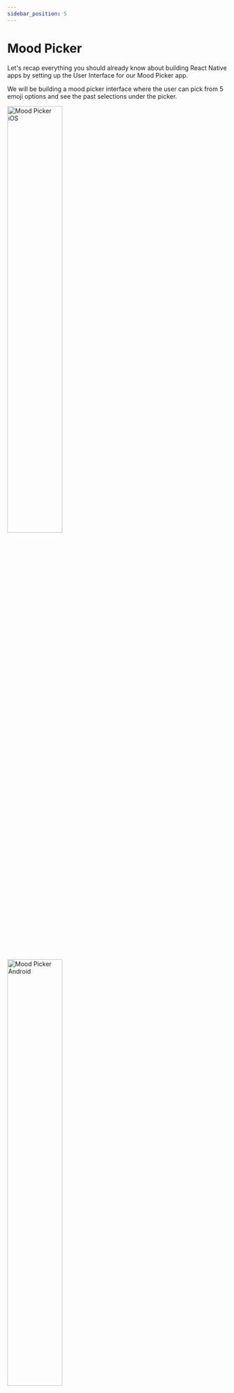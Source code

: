 ```yaml
---
sidebar_position: 5
---
```


# Mood Picker

Let's recap everything you should already know about building React Native apps by setting up the User Interface for our Mood Picker app.

We will be building a mood picker interface where the user can pick from 5 emoji options and see the past selections under the picker.

<img src="/img/mood-picker/exercise-5.png" alt="Mood Picker iOS" width="50%"/>
<img src="/img/mood-picker/exercise-5-android.png" alt="Mood Picker Android" width="50%"/>

## Exercise 1 - View and Text

Use the `View` and `Text` components to display the mood options in a horizontal list

```js
const moodOptions = [
  { emoji: "😄", description: "amazing" },
  { emoji: "😊", description: "great" },
  { emoji: "🙂", description: "alright" },
  { emoji: "🙁", description: "sad" },
  { emoji: "😔", description: "miserable" },
];
```

<img src="/img/mood-picker/exercise-1.png" alt="Mood Picker" width="500px"/>

## Checkpoint 🔗

[**Display MoodPicker emoji options** 4c05e7aafeaf82621ffd57e8c463d2c898df83fb](https://github.com/kadikraman/mood-tracker/commit/4c05e7aafeaf82621ffd57e8c463d2c898df83fb)

## Exercise 2 - useState and TouchableOpacity

Allow the user to select an emoji and store the currently selected option in a `useState` variable.

The colors used in the example are `#A0CFD3`, `#454C73` and `#8D94BA`.

<img src="/img/mood-picker/exercise-2.png" alt="Mood Picker" width="500px"/>

## Checkpoint 🔗

[**Enable selecting emoji** c6a8bf11b647b02487d89e544e2a9185663d4e05](https://github.com/kadikraman/mood-tracker/commit/c6a8bf11b647b02487d89e544e2a9185663d4e05)

## Exercise 3 - more styling

Wrap the emoji list in a container with a title saying "How are you right now?" and a call to action to "Choose" and emoji.

<img src="/img/mood-picker/exercise-3.png" alt="Mood Picker" width="500px"/>

## Checkpoint 🔗

[**Add emoji list container** 383ada7c1511b557b108242ab9371139bd381af6](https://github.com/kadikraman/mood-tracker/commit/383ada7c1511b557b108242ab9371139bd381af6)

## Exercise 4 - submit mood, and display thank you message

Store the list of selected emoji in the `HomeTab.screen.tsx` component including the current timestamp.

Display a "Thank You" page when the user has selected an option. The "Add Another" button should let the use choose again.

<img src="/img/mood-picker/exercise-4.png" alt="Mood Picker" width="500px"/>

## Checkpoint 🔗

[**Display previously selected moods** 383ada7c1511b557b108242ab9371139bd381af6](https://github.com/kadikraman/mood-tracker/commit/9fdfc26494b436b248b5369f9bc4bfa77942ffcc)

## Exercise 5 - use date-fns to format the timestamp

The [date-fns](https://date-fns.org/) library is incredibly handy when working with dates and times in JavaScript.

Install the library with:

```sh
yarn add date-fns
```

And use the [format](https://date-fns.org/v2.21.3/docs/format) method format the timestamp on the emoji list.

<img src="/img/mood-picker/exercise-5.png" alt="Mood Picker" width="500px"/>

## Checkpoint 🔗

[**Display previously selected moods** dae7d8143f79692bb36a08dd00e978398c8b2de4](https://github.com/kadikraman/mood-tracker/commit/dae7d8143f79692bb36a08dd00e978398c8b2de4)
